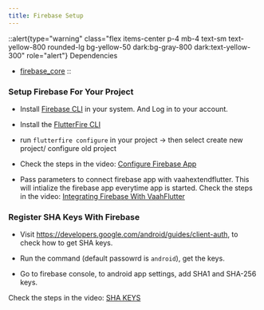 ```yaml
---
title: Firebase Setup
---
```


::alert{type="warning" class="flex items-center p-4 mb-4 text-sm text-yellow-800 rounded-lg bg-yellow-50 dark:bg-gray-800 dark:text-yellow-300" role="alert"}
Dependencies   
- [firebase_core](https://pub.dev/packages/firebase_core)
::

  
### Setup Firebase For Your Project

- Install [Firebase CLI](https://firebase.google.com/docs/cli#setup_update_cli) in your system. And Log in to your account.

- Install the [FlutterFire CLI](https://firebase.google.com/docs/flutter/setup#install-cli-tools)

- run `flutterfire configure` in your project -> then select create new project/ configure old project

- Check the steps in the video: [Configure Firebase App](https://youtu.be/kESR99dkRS8)

- Pass parameters to connect firebase app with vaahextendflutter. This will intialize the firebase app everytime app is started. Check the steps in the video: [Integrating Firebase With VaahFlutter](https://youtu.be/ooEHkxy7LmA)


### Register SHA Keys With Firebase

- Visit https://developers.google.com/android/guides/client-auth, to check how to get SHA keys.

- Run the command (default passowrd is `android`), get the keys.

- Go to firebase console, to android app settings, add SHA1 and SHA-256 keys.

Check the steps in the video: [SHA KEYS](https://youtu.be/aaSFyyOnTM4)
